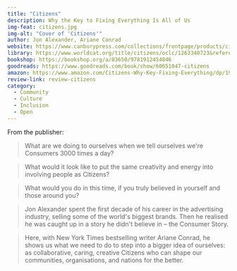 ```yaml
---
title: "Citizens"
description: Why the Key to Fixing Everything Is All of Us
img-feat: citizens.jpg
img-alt: "Cover of 'Citizens'"
author: Jon Alexander, Ariane Conrad
website: https://www.canburypress.com/collections/frontpage/products/citizens-by-jon-alexander
library: https://www.worldcat.org/title/citizens/oclc/1263340723&referer=brief_results
bookshop: https://bookshop.org/a/83650/9781912454846
goodreads: https://www.goodreads.com/book/show/60651047-citizens
amazon: https://www.amazon.com/Citizens-Why-Key-Fixing-Everything/dp/191245484X
review-link: review-citizens
category:
  - Community
  - Culture
  - Inclusion
  - Open
---
```


From the publisher:

> What are we doing to ourselves when we tell ourselves we're Consumers 3000 times a day?

> What would it look like to put the same creativity and energy into involving people as Citizens?

> What would you do in this time, if you truly believed in yourself and those around you?

> Jon Alexander spent the first decade of his career in the advertising industry, selling some of the world's biggest brands. Then he realised he was caught up in a story he didn't believe in – the Consumer Story.

> Here, with New York Times bestselling writer Ariane Conrad, he shows us what we need to do to step into a bigger idea of ourselves: as collaborative, caring, creative Citizens who can shape our communities, organisations, and nations for the better.